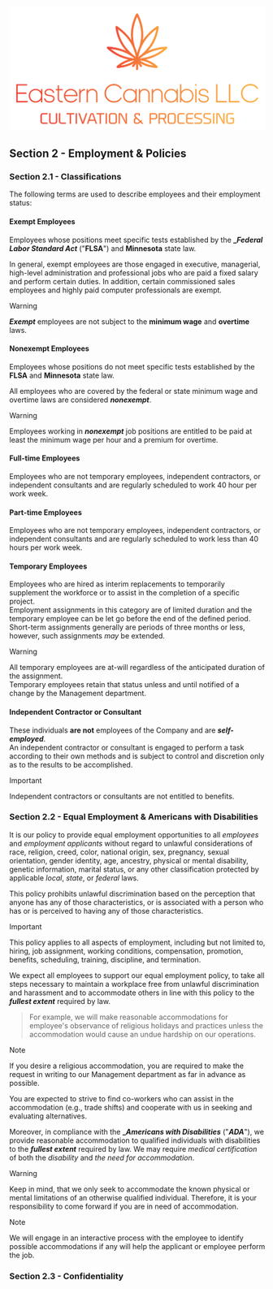 ![Eastern Cannabis LLC](/assets/colorbanner.png)

## Section 2 - Employment & Policies

### Section 2.1 - Classifications

The following terms are used to describe employees and their employment status:

#### Exempt Employees
Employees whose positions meet specific tests established by the **__Federal Labor Standard Act_** ("**__FLSA__**") and __Minnesota__ state law. <br />

In general, exempt employees are those engaged in executive, managerial, high-level administration and professional jobs who are paid a fixed salary and 
perform certain duties. In addition, certain commissioned sales employees and highly paid computer professionals are exempt. <br />

> [!WARNING]
> **_Exempt_** employees are not subject to the **__minimum wage__** and **__overtime__** laws.

#### Nonexempt Employees
Employees whose positions do not meet specific tests established by the **__FLSA__** and __Minnesota__ state law. <br />

All employees who are covered by the federal or state minimum wage and overtime laws are considered **_nonexempt_**. <br />

> [!WARNING]
> Employees working in **_nonexempt_** job positions are entitled to be paid at least the minimum wage per hour and a premium for overtime.

#### Full-time Employees
Employees who are not temporary employees, independent contractors, or independent consultants and are regularly scheduled to work 40 hour per work week.

#### Part-time Employees
Employees who are not temporary employees, independent contractors, or independent consultants and are regularly scheduled to work less than 40 hours per work week.

#### Temporary Employees

Employees who are hired as interim replacements to temporarily supplement the workforce or to assist in the completion of a specific project. <br />
Employment assignments in this category are of limited duration and the temporary employee can be let go before the end of the defined period. <br />
Short-term assignments generally are periods of three months or less, however, such assignments _may_ be extended. <br />

> [!WARNING]
> All temporary employees are at-will regardless of the anticipated duration of the assignment. <br />
> Temporary employees retain that status unless and until notified of a change by the Management department.

#### Independent Contractor or Consultant
These individuals **are not** employees of the Company and are **_self-employed_**. <br />
An independent contractor or consultant is engaged to perform a task according to their own methods and is subject to control and discretion only as to the results to be accomplished.

> [!IMPORTANT]
> Independent contractors or consultants are not entitled to benefits.

### Section 2.2 - Equal Employment & Americans with Disabilities

It is our policy to provide equal employment opportunities to all _employees_ and _employment applicants_ without regard to unlawful considerations of race,
religion, creed, color, national origin, sex, pregnancy, sexual orientation, gender identity, age, ancestry, physical or mental disability, genetic information,
marital status, or any other classification protected by applicable _local_, _state_, or _federal_ laws. <br />

This policy prohibits unlawful discrimination based on the perception that anyone has any of those characteristics, or is associated with a person who has or
is perceived to having any of those characteristics. <br />

> [!IMPORTANT]
> This policy applies to all aspects of employment, including but not limited to, hiring, job assignment, working conditions, compensation, promotion, benefits,
> scheduling, training, discipline, and termination. <br />

We expect all employees to support our equal employment policy, to take all steps necessary to maintain a workplace free from unlawful discrimination and harassment
and to accommodate others in line with this policy to the **_fullest extent_** required by law.

> For example, we will make reasonable accommodations for employee's observance of religious holidays and practices unless the accommodation would cause an undue hardship on our operations.

> [!NOTE]
> If you desire a religious accommodation, you are required to make the request in writing to our Management department as far in advance as possible.

You are expected to strive to find co-workers who can assist in the accommodation (e.g., trade shifts) and cooperate with us in seeking and evaluating alternatives. <br />

Moreover, in compliance with the **__Americans with Disabilities_** ("**_ADA_**"), we provide reasonable accommodation to qualified individuals with disabilities to the
**_fullest extent_** required by law. We may require _medical certification_ of both the _disability_ and _the need for accommodation_.

> [!WARNING]
> Keep in mind, that we only seek to accommodate the known physical or mental limitations of an otherwise qualified individual. Therefore, it is your
> responsibility to come forward if you are in need of accommodation.

> [!NOTE]
> We will engage in an interactive process with the employee to identify possible accommodations if any will help the applicant or employee perform the job.

### Section 2.3 - Confidentiality


